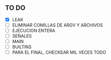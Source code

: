 ## TO DO

- [X]  LEAK
- [ ]  ELIMINAR COMILLAS DE ARGV Y ARCHIVOS
- [ ]  EJECUCION ENTERA
- [ ]  SEÑALES
- [ ]  MAIN
- [ ]  BUILTINS
- [ ]  PARA EL FINAL, CHECKEAR MIL VECES TODO
